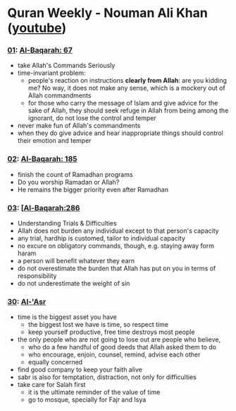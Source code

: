 # Quran Weekly - Nouman Ali Khan ([youtube](https://www.youtube.com/playlist?list=PLFP6-6Ao4FMm5FnIT9QvstEmhWNugJlNO))

### [01](https://www.youtube.com/watch?v=pt9fUcL8njY&list=PLFP6-6Ao4FMm5FnIT9QvstEmhWNugJlNO&index=1): [Al-Baqarah: 67](https://quran.com/2/67)
* take Allah's Commands Seriously
* time-invariant problem: 
  * people's reaction on instructions **clearly from Allah**: 
    are you kidding me? No way, it does not make any sense, 
    which is a mockery out of Allah commandments
  * for those who carry the message of Islam and give advice for the sake of Allah, 
    they should seek refuge in Allah from being among the ignorant, 
    do not lose the control and temper
 * never make fun of Allah's commandments
 * when they do give advice and hear inappropriate things should control their emotion and temper

### [02](https://www.youtube.com/watch?v=gWZDVYom3RE&list=PLFP6-6Ao4FMm5FnIT9QvstEmhWNugJlNO&index=2&t=7s): [Al-Baqarah: 185](https://quran.com/2/185)
* finish the count of Ramadhan programs
* Do you worship Ramadan or Allah?
* He remains the bigger priority even after Ramadhan

### [03](https://www.youtube.com/watch?v=wFsYnwI6zEA&list=PLFP6-6Ao4FMm5FnIT9QvstEmhWNugJlNO&index=3&t=2s): [[Al-Baqarah:286](https://quran.com/2/286)
* Understanding Trials & Difficulties
* Allah does not burden any individual except to that person's capacity
* any trial, hardhip is customed, tailor to individual capacity
* no excure on obligatory commands, though, e.g. staying away form haram
* a person will benefit whatever they earn
* do not overestimate the burden that Allah has put on you in terms of responsibility
* do not underestimate the weight of sin

### [30](https://www.youtube.com/watch?v=9JL09VjJQWE): [Al-'Asr](https://quran.com/103)
* time is the biggest asset you have
  * the biggest lost we have is time, so respect time
  * keep yourself productive, free time destroys most people
* the only people who are not going to lose out are people who believe,
  * who do a few handful of good deeds that Allah asked them to do
  * who encourage, enjoin, counsel, remind, advise each other
  * equally concerned
* find good company to keep your faith alive
* sabr is also for temptation, distraction, not only for difficulties
* take care for Salah first
  * it is the ultimate reminder of the value of time
  * go to mosque, specially for Fajr and Isya
